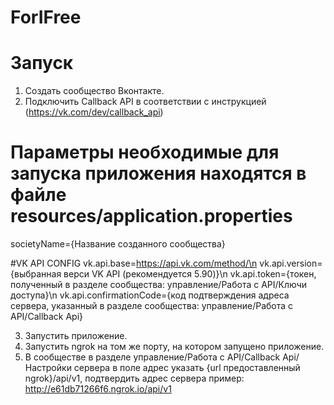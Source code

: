 # ForIFree

# Запуск

1) Создать сообщество Вконтакте.
2) Подключить Callback API в соответствии с инструкцией (https://vk.com/dev/callback_api)

# Параметры необходимые для запуска приложения находятся в файле resources/application.properties

societyName={Название созданного сообщества}

#VK API CONFIG
vk.api.base=https://api.vk.com/method/\n
vk.api.version={выбранная верси VK API (рекомендуется 5.90)}\n
vk.api.token={токен, полученный в разделе сообщества: управление/Работа с API/Ключи доступа}\n
vk.api.confirmationCode={код подтверждения адреса сервера, указанный в разделе сообщества: управление/Работа с API/Callback Api}

3) Запустить приложение.
4) Запустить ngrok на том же порту, на котором запущено приложение.
5) В сообществе в разделе управление/Работа с API/Callback Api/Настройки сервера в поле адрес указать {url предоставленный ngrok}/api/v1, подтвердить адрес сервера
пример: http://e61db71266f6.ngrok.io/api/v1

